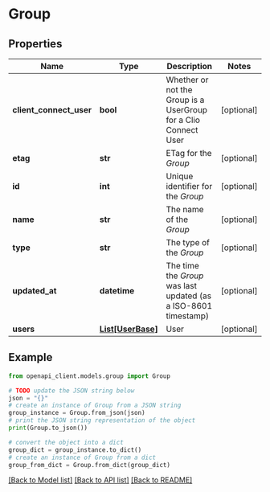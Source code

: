 # Group


## Properties

Name | Type | Description | Notes
------------ | ------------- | ------------- | -------------
**client_connect_user** | **bool** | Whether or not the Group is a UserGroup for a Clio Connect User | [optional] 
**etag** | **str** | ETag for the *Group* | [optional] 
**id** | **int** | Unique identifier for the *Group* | [optional] 
**name** | **str** | The name of the *Group* | [optional] 
**type** | **str** | The type of the *Group* | [optional] 
**updated_at** | **datetime** | The time the *Group* was last updated (as a ISO-8601 timestamp) | [optional] 
**users** | [**List[UserBase]**](UserBase.md) | User | [optional] 

## Example

```python
from openapi_client.models.group import Group

# TODO update the JSON string below
json = "{}"
# create an instance of Group from a JSON string
group_instance = Group.from_json(json)
# print the JSON string representation of the object
print(Group.to_json())

# convert the object into a dict
group_dict = group_instance.to_dict()
# create an instance of Group from a dict
group_from_dict = Group.from_dict(group_dict)
```
[[Back to Model list]](../README.md#documentation-for-models) [[Back to API list]](../README.md#documentation-for-api-endpoints) [[Back to README]](../README.md)


